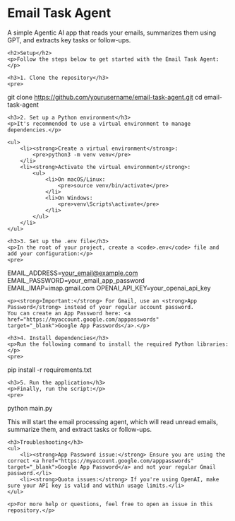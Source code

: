 <h1>Email Task Agent</h1>
    <p>A simple Agentic AI app that reads your emails, summarizes them using GPT, and extracts key tasks or follow-ups.</p>

    <h2>Setup</h2>
    <p>Follow the steps below to get started with the Email Task Agent:</p>

    <h3>1. Clone the repository</h3>
    <pre>
git clone https://github.com/yourusername/email-task-agent.git
cd email-task-agent
    </pre>

    <h3>2. Set up a Python environment</h3>
    <p>It's recommended to use a virtual environment to manage dependencies.</p>
    
    <ul>
        <li><strong>Create a virtual environment</strong>:
            <pre>python3 -m venv venv</pre>
        </li>
        <li><strong>Activate the virtual environment</strong>:
            <ul>
                <li>On macOS/Linux: 
                    <pre>source venv/bin/activate</pre>
                </li>
                <li>On Windows: 
                    <pre>venv\Scripts\activate</pre>
                </li>
            </ul>
        </li>
    </ul>

    <h3>3. Set up the .env file</h3>
    <p>In the root of your project, create a <code>.env</code> file and add your configuration:</p>
    <pre>
EMAIL_ADDRESS=your_email@example.com
EMAIL_PASSWORD=your_email_app_password
EMAIL_IMAP=imap.gmail.com
OPENAI_API_KEY=your_openai_api_key
    </pre>

    <p><strong>Important:</strong> For Gmail, use an <strong>App Password</strong> instead of your regular account password.  
    You can create an App Password here: <a href="https://myaccount.google.com/apppasswords" target="_blank">Google App Passwords</a>.</p>

    <h3>4. Install dependencies</h3>
    <p>Run the following command to install the required Python libraries:</p>
    <pre>
pip install -r requirements.txt
    </pre>

    <h3>5. Run the application</h3>
    <p>Finally, run the script:</p>
    <pre>
python main.py
    </pre>
    <p>This will start the email processing agent, which will read unread emails, summarize them, and extract tasks or follow-ups.</p>

    <h3>Troubleshooting</h3>
    <ul>
        <li><strong>App Password issue:</strong> Ensure you are using the correct <a href="https://myaccount.google.com/apppasswords" target="_blank">Google App Password</a> and not your regular Gmail password.</li>
        <li><strong>Quota issues:</strong> If you're using OpenAI, make sure your API key is valid and within usage limits.</li>
    </ul>

    <p>For more help or questions, feel free to open an issue in this repository.</p>
